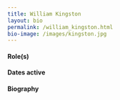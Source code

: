 ```yaml
---
title: William Kingston
layout: bio
permalink: /william_kingston.html
bio-image: /images/kingston.jpg
---
```


#### Role(s)

#### Dates active

#### Biography